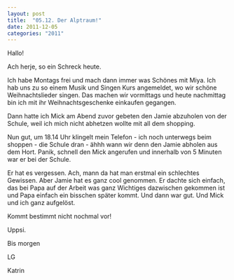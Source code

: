 ```yaml
---
layout: post
title:  "05.12. Der Alptraum!"
date: 2011-12-05
categories: "2011"
---
```

Hallo!


Ach herje, so ein Schreck heute. 



Ich habe Montags frei und mach dann immer was Schönes mit Miya. Ich hab uns zu so einem Musik und Singen Kurs angemeldet, wo wir schöne Weihnachtslieder singen. Das machen wir vormittags und heute nachmittag bin ich mit ihr Weihnachtsgeschenke einkaufen gegangen.



Dann hatte ich Mick am Abend zuvor gebeten den Jamie abzuholen von der Schule, weil ich mich nicht abhetzen wollte mit all dem shopping.



Nun gut, um 18.14 Uhr klingelt mein Telefon - ich noch unterwegs beim shoppen - die Schule dran - ähhh wann wir denn den Jamie abholen aus dem Hort. Panik, schnell den Mick angerufen und innerhalb von 5 Minuten war er bei der Schule. 



Er hat es vergessen. Ach, mann da hat man erstmal ein schlechtes Gewissen. Aber Jamie hat es ganz cool genommen. Er dachte sich einfach, das bei Papa auf der Arbeit was ganz Wichtiges dazwischen gekommen ist und Papa einfach ein bisschen später kommt. Und dann war gut. Und Mick und ich ganz aufgelöst.



Kommt bestimmt nicht nochmal vor!



Uppsi.



Bis morgen

LG

Katrin











